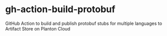 # gh-action-build-protobuf

GitHub Action to build and publish protobuf stubs for multiple languages to Artifact Store on Planton Cloud
